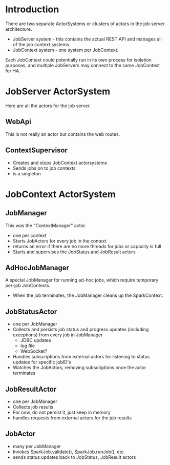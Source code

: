 # Introduction

There are two separate ActorSystems or clusters of actors in the job server architecture.

* JobServer system - this contains the actual REST API and manages all of the job context systems.
* JobContext system - one system per JobContext.

Each JobContext could potentially run in its own process for isolation purposes, and multiple JobServers may connect to the same JobContext for HA.

# JobServer ActorSystem

Here are all the actors for the job server.

## WebApi

This is not really an actor but contains the web routes.

## ContextSupervisor

- Creates and stops JobContext actorsystems
- Sends jobs on to job contexts
- is a singleton

# JobContext ActorSystem

## JobManager

This was the "ContextManager" actor.

- one per context
- Starts JobActors for every job in the context
- returns an error if there are no more threads for jobs or capacity is full
- Starts and supervises the JobStatus and JobResult actors

## AdHocJobManager

A special JobManager for running ad-hoc jobs, which require temporary per-job JobContexts.

- When the job terminates, the JobManager cleans up the SparkContext.

## JobStatusActor

- one per JobManager
- Collects and persists job status and progress updates (including exceptions) from every job in JobManager
    - JDBC updates
    - log file
    - WebSocket?
- Handles subscriptions from external actors for listening to status updates for specific jobID's
- Watches the JobActors, removing subscriptions once the actor terminates

## JobResultActor

- one per JobManager
- Collects job results
- For now, do not persist it, just keep in memory
- handles requests from external actors for the job results

## JobActor

- many per JobManager
- Invokes SparkJob.validate(), SparkJob.runJob(), etc.
- sends status updates back to JobStatus, JobResult actors

